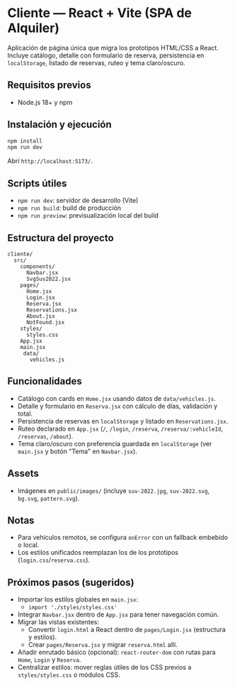 # Cliente — React + Vite (SPA de Alquiler)

Aplicación de página única que migra los prototipos HTML/CSS a React. Incluye catálogo, detalle con formulario de reserva, persistencia en `localStorage`, listado de reservas, ruteo y tema claro/oscuro.

## Requisitos previos
- Node.js 18+ y npm

## Instalación y ejecución
```bash
npm install
npm run dev
```
Abrí `http://localhost:5173/`.

## Scripts útiles
- `npm run dev`: servidor de desarrollo (Vite)
- `npm run build`: build de producción
- `npm run preview`: previsualización local del build

## Estructura del proyecto
```
cliente/
  src/
    components/
      Navbar.jsx
      SvgSuv2022.jsx
    pages/
      Home.jsx
      Login.jsx
      Reserva.jsx
      Reservations.jsx
      About.jsx
      NotFound.jsx
    styles/
      styles.css
    App.jsx
    main.jsx
     data/
       vehicles.js
```

## Funcionalidades
- Catálogo con cards en `Home.jsx` usando datos de `data/vehicles.js`.
- Detalle y formulario en `Reserva.jsx` con cálculo de días, validación y total.
- Persistencia de reservas en `localStorage` y listado en `Reservations.jsx`.
- Ruteo declarado en `App.jsx` (`/`, `/login`, `/reserva`, `/reserva/:vehicleId`, `/reservas`, `/about`).
- Tema claro/oscuro con preferencia guardada en `localStorage` (ver `main.jsx` y botón "Tema" en `Navbar.jsx`).

## Assets
- Imágenes en `public/images/` (incluye `suv-2022.jpg`, `suv-2022.svg`, `bg.svg`, `pattern.svg`).

## Notas
- Para vehículos remotos, se configura `onError` con un fallback embebido o local.
- Los estilos unificados reemplazan los de los prototipos (`login.css`/`reserva.css`).

## Próximos pasos (sugeridos)
- Importar los estilos globales en `main.jsx`:
  - `import './styles/styles.css'`
- Integrar `Navbar.jsx` dentro de `App.jsx` para tener navegación común.
- Migrar las vistas existentes:
  - Convertir `login.html` a React dentro de `pages/Login.jsx` (estructura y estilos).
  - Crear `pages/Reserva.jsx` y migrar `reserva.html` allí.
- Añadir enrutado básico (opcional): `react-router-dom` con rutas para `Home`, `Login` y `Reserva`.
- Centralizar estilos: mover reglas útiles de los CSS previos a `styles/styles.css` o módulos CSS.

